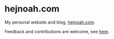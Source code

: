 # hejnoah.com

My personal website and blog, [hejnoah.com](https://hejnoah.com).

Feedback and contributions are welcome, see [here](https://hejnoah.com/about/).
